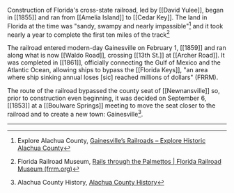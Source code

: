 Construction of Florida's cross-state railroad, led by [[David Yulee]], began in [[1855]] and ran from [[Amelia Island]] to [[Cedar Key]]. The land in Florida at the time was "sandy, swampy and nearly impassible"[^1] and it took nearly a year to complete the first ten miles of the track[^2]

The railroad entered modern-day Gainesville on February 1, [[1859]] and ran along what is now [[Waldo Road]], crossing [[13th St.]] at [[Archer Road]]. It was completed in [[1861]], officially connecting the Gulf of Mexico and the Atlantic Ocean, allowing ships to bypass the [[Florida Keys]], "an area where ship sinking annual loses [sic] reached millions of dollars" (FRRM). 

The route of the railroad bypassed the county seat of [[Newnansville]] so, prior to construction even beginning, it was decided on September 6, [[1853]] at a [[Boulware Springs]] meeting to move the seat closer to the railroad and to create a new town: Gainesville[^3]. 


---

[^1]: Explore Alachua County, [Gainesville’s Railroads – Explore Historic Alachua County](http://www.explorehistoricalachuacounty.com/location/gainesvilles-railroads/)
[^2]: Florida Railroad Museum, [Rails through the Palmettos | Florida Railroad Museum (frrm.org)](https://www.frrm.org/zerfas1/)
[^3]: Alachua County History, [Alachua County History](https://alachuacounty.us/govt/pages/alachuacountyhistory.aspx#:~:text=Originally%20part%20of%20the%20Arredondo,Georgia%20border%20to%20Tampa%20Bay.)
